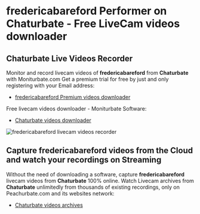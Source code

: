 # fredericabareford Performer on Chaturbate - Free LiveCam videos downloader

## Chaturbate Live Videos Recorder

Monitor and record livecam videos of **fredericabareford** from **Chaturbate** with Moniturbate.com
Get a premium trial for free by just and only registering with your Email address:
* [fredericabareford Premium videos downloader](https://moniturbate.com/request-demo-licence-key.html)

Free livecam videos downloader - Moniturbate Software:
* [Chaturbate videos downloader](https://moniturbate.com/moniturbate-download-software.html)

![fredericabareford livecam videos recorder](https://peachurnet.com/templates/moniturbate-software.png)


## Capture fredericabareford videos from the Cloud and watch your recordings on Streaming

Without the need of downloading a software, capture **fredericabareford** livecam videos from **Chaturbate** 100% online.
Watch Livecam archives from **Chaturbate** unlimitedly from thousands of existing recordings, only on Peachurbate.com and its websites network:
* [Chaturbate videos archives](https://peachurnet.com/)
